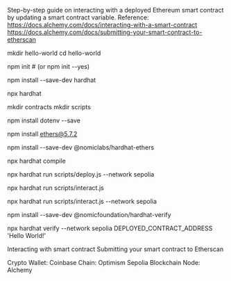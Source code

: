 Step-by-step guide on interacting with a deployed Ethereum smart contract by updating a smart contract variable.
Reference: 
https://docs.alchemy.com/docs/interacting-with-a-smart-contract
https://docs.alchemy.com/docs/submitting-your-smart-contract-to-etherscan

mkdir hello-world
cd hello-world

npm init # (or npm init --yes)

npm install --save-dev hardhat

npx hardhat

mkdir contracts
mkdir scripts

npm install dotenv --save

npm install ethers@5.7.2

npm install --save-dev @nomiclabs/hardhat-ethers

npx hardhat compile

npx hardhat run scripts/deploy.js --network sepolia

npx hardhat run scripts/interact.js

npx hardhat run scripts/interact.js --network sepolia

npm install --save-dev @nomicfoundation/hardhat-verify

npx hardhat verify --network sepolia DEPLOYED_CONTRACT_ADDRESS 'Hello World!'


Interacting with smart contract
Submitting your smart contract to Etherscan

Crypto Wallet: Coinbase
Chain: Optimism Sepolia
Blockchain Node: Alchemy

